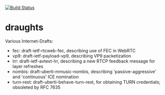 [![Build Status](https://travis-ci.org/juberti/draughts.svg)](https://travis-ci.org/juberti/draughts)

draughts
========

Various Internet-Drafts:
* fec: draft-ietf-rtcweb-fec, describing use of FEC in WebRTC
* vp9: draft-ietf-payload-vp9, describing VP9 packetization
* lrr: draft-ietf-avtext-lrr, describing a new RTCP feedback message for layer refreshes
* nombis: draft-uberti-mmusic-nombis, describing 'passive-aggressive' and 'continuous' ICE nomination
* turn-rest: draft-uberti-behave-turn-rest, for obtaining TURN credentials; obsoleted by RFC 7635

